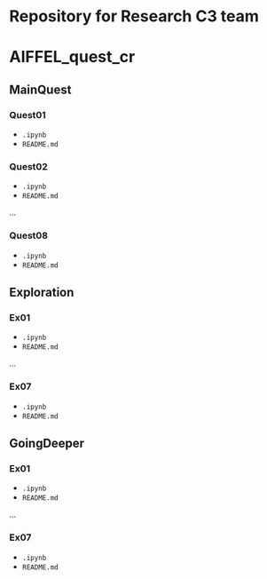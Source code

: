 # Repository for Research C3 team

# AIFFEL_quest_cr

## MainQuest
### Quest01
- `.ipynb`
- `README.md`

### Quest02
- `.ipynb`
- `README.md`

...

### Quest08
- `.ipynb`
- `README.md`

## Exploration
### Ex01
- `.ipynb`
- `README.md`

...

### Ex07
- `.ipynb`
- `README.md`

## GoingDeeper
### Ex01
- `.ipynb`
- `README.md`

...

### Ex07
- `.ipynb`
- `README.md`


